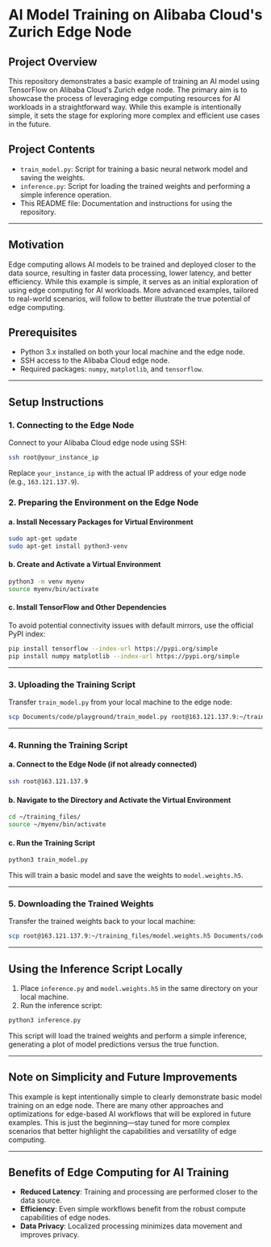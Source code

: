 # AI Model Training on Alibaba Cloud's Zurich Edge Node

## Project Overview

This repository demonstrates a basic example of training an AI model using TensorFlow on Alibaba Cloud's Zurich edge node. The primary aim is to showcase the process of leveraging edge computing resources for AI workloads in a straightforward way. While this example is intentionally simple, it sets the stage for exploring more complex and efficient use cases in the future.

## Project Contents

- `train_model.py`: Script for training a basic neural network model and saving the weights.
- `inference.py`: Script for loading the trained weights and performing a simple inference operation.
- This README file: Documentation and instructions for using the repository.

---

## Motivation

Edge computing allows AI models to be trained and deployed closer to the data source, resulting in faster data processing, lower latency, and better efficiency. While this example is simple, it serves as an initial exploration of using edge computing for AI workloads. More advanced examples, tailored to real-world scenarios, will follow to better illustrate the true potential of edge computing.

## Prerequisites

- Python 3.x installed on both your local machine and the edge node.
- SSH access to the Alibaba Cloud edge node.
- Required packages: `numpy`, `matplotlib`, and `tensorflow`.

---

## Setup Instructions

### 1. Connecting to the Edge Node

Connect to your Alibaba Cloud edge node using SSH:

```bash
ssh root@your_instance_ip
```

Replace `your_instance_ip` with the actual IP address of your edge node (e.g., `163.121.137.9`).

### 2. Preparing the Environment on the Edge Node

#### a. Install Necessary Packages for Virtual Environment

```bash
sudo apt-get update
sudo apt-get install python3-venv
```

#### b. Create and Activate a Virtual Environment

```bash
python3 -m venv myenv
source myenv/bin/activate
```

#### c. Install TensorFlow and Other Dependencies

To avoid potential connectivity issues with default mirrors, use the official PyPI index:

```bash
pip install tensorflow --index-url https://pypi.org/simple
pip install numpy matplotlib --index-url https://pypi.org/simple
```

---

### 3. Uploading the Training Script

Transfer `train_model.py` from your local machine to the edge node:

```bash
scp Documents/code/playground/train_model.py root@163.121.137.9:~/training_files/
```

---

### 4. Running the Training Script

#### a. Connect to the Edge Node (if not already connected)

```bash
ssh root@163.121.137.9
```

#### b. Navigate to the Directory and Activate the Virtual Environment

```bash
cd ~/training_files/
source ~/myenv/bin/activate
```

#### c. Run the Training Script

```bash
python3 train_model.py
```

This will train a basic model and save the weights to `model.weights.h5`.

---

### 5. Downloading the Trained Weights

Transfer the trained weights back to your local machine:

```bash
scp root@163.121.137.9:~/training_files/model.weights.h5 Documents/code/playground/
```

---

## Using the Inference Script Locally

1. Place `inference.py` and `model.weights.h5` in the same directory on your local machine.
2. Run the inference script:

```bash
python3 inference.py
```

This script will load the trained weights and perform a simple inference, generating a plot of model predictions versus the true function.

---

## Note on Simplicity and Future Improvements

This example is kept intentionally simple to clearly demonstrate basic model training on an edge node. There are many other approaches and optimizations for edge-based AI workflows that will be explored in future examples. This is just the beginning—stay tuned for more complex scenarios that better highlight the capabilities and versatility of edge computing.

---

## Benefits of Edge Computing for AI Training

- **Reduced Latency**: Training and processing are performed closer to the data source.
- **Efficiency**: Even simple workflows benefit from the robust compute capabilities of edge nodes.
- **Data Privacy**: Localized processing minimizes data movement and improves privacy.
